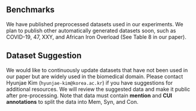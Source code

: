 ## Benchmarks
We have published preprocessed datasets used in our experiments.
We plan to publish other automatically generated datasets soon, such as COVID-19, 47, XXY, and African Iron Overload (See Table 8 in our paper).

## Dataset Suggestion
We would like to continuously update datasets that have not been used in our paper but are widely used in the biomedical domain.
Please contact Hyunjae Kim (`hyunjae-kim@korea.ac.kr`) if you have suggestions for additional resources.
We will review the suggested data and make it public after pre-processing.
Note that data must contain **mention** and **CUI annotations** to split the data into Mem, Syn, and Con.
